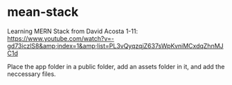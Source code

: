 # mean-stack
Learning MERN Stack from David Acosta 1-11: https://www.youtube.com/watch?v=-gd73iczlS8&amp;index=1&amp;list=PL3vQyqzqjZ637sWpKvniMCxdqZhnMJC1d 

Place the app folder in a public folder, add an assets folder in it, and add the neccessary files.
